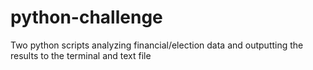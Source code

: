 # python-challenge
Two python scripts analyzing financial/election data and outputting the results to the terminal and text file
